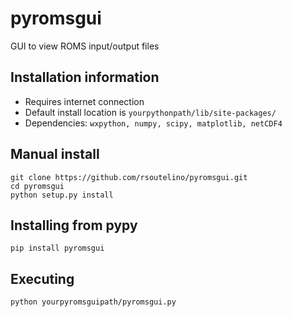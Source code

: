 pyromsgui
=========

GUI to view ROMS input/output files


Installation information
----- 
- Requires internet connection
- Default install location is `yourpythonpath/lib/site-packages/`
- Dependencies: `wxpython, numpy, scipy, matplotlib, netCDF4`

Manual install
----
```
git clone https://github.com/rsoutelino/pyromsgui.git
cd pyromsgui
python setup.py install
```

Installing from pypy
----
```
pip install pyromsgui
```

Executing
----
```
python yourpyromsguipath/pyromsgui.py
```

